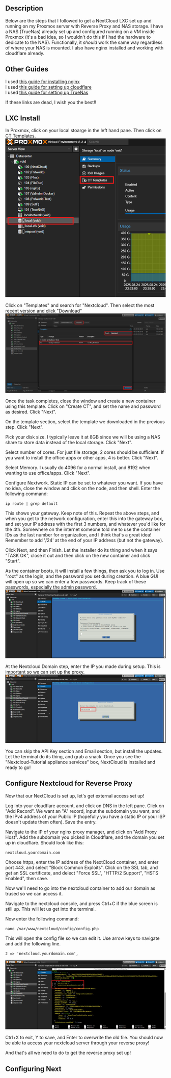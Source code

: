 ## Description

Below are the steps that I followed to get a NextCloud LXC set up and running on my Proxmox server with Reverse Proxy and NAS storage. I have a NAS (TrueNas) already set up and configured running on a VM inside Proxmox (it's a bad idea, so I wouldn't do this if I had the hardware to dedicate to the NAS). Functionally, it *should* work the same way regardless of where your NAS is mounted. I also have nginx installed and working with cloudflare already. 

## Other Guides

I used [this guide for installing nginx](https://medium.com/@rar1871/nginx-installing-proxy-manager-in-lxc-v2-debian-d4d4c98109b1)\
I used [this guide for setting up cloudflare](https://silicon.blog/2023/01/22/how-to-combine-nginx-proxy-manager-with-cloudflare-to-access-your-websites-web-services-securely/)\
I used [this guide for setting up TrueNas](https://www.youtube.com/watch?v=MkK-9_-2oko)

If these links are dead, I wish you the best!!

## LXC Install

In Proxmox, click on your local stoarge in the left hand pane. Then click on CT Templates.
![Image 1](https://github.com/KalSyl/NextCloud-Proxmox-Configuration/blob/main/Tutorial_Pictures/Step_1.png?raw=true)

Click on "Templates" and search for "Nextcloud". Then select the most recent version and click "Download"
![Image 2](https://github.com/KalSyl/NextCloud-Proxmox-Configuration/blob/main/Tutorial_Pictures/Step_2.png?raw=true)

Once the task completes, close the window and create a new container using this template. Click on "Create CT", and set the name and password as desired. Click "Next".

On the template section, select the template we downloaded in the previous step. Click "Next".

Pick your disk size. I typically leave it at 8GB since we will be using a NAS share to store data instead of the local storage. Click "Next".

Select number of cores. For just file storage, 2 cores should be sufficient. If you want to install the office apps or other apps, 4 is better. Click "Next".

Select Memory. I usually do 4096 for a normal install, and 8192 when wanting to use office/apps. Click "Next".

Configure Nextwork. Static IP can be set to whatever you want. If you have no idea, close the window and click on the node, and then shell. Enter the following command:
```
ip route | grep default
```
This shows your gateway. Keep note of this. Repeat the above steps, and when you get to the network configuration, enter this into the gateway box, and set your IP address with the first 3 numbers, and whatever you'd like for the 4th. Somewhere on the internet someone told me to use the container IDs as the last number for organization, and I think that's a great idea! Remember to add '/24' at the end of your IP address (but not the gateway). 

Click Next, and then Finish. Let the installer do its thing and when it says "TASK OK", close it out and then click on the new container and click "Start".

As the container boots, it will install a few things, then ask you to log in. Use "root" as the login, and the password you set during creation. A blue GUI will open up so we can enter a few passwords. Keep track of these passwords, especially the admin password. 
![Image 3](https://github.com/KalSyl/NextCloud-Proxmox-Configuration/blob/main/Tutorial_Pictures/Step_3.png?raw=true)

At the Nextcloud Domain step, enter the IP you made during setup. This is important so we can set up the proxy. 
![Image 4](https://github.com/KalSyl/NextCloud-Proxmox-Configuration/blob/main/Tutorial_Pictures/Step_4.png?raw=true)

You can skip the API Key section and Email section, but install the updates. Let the terminal do its thing, and grab a snack. Once you see the "Nextcloud-Tutorial appliance services" box, NextCloud is installed and ready to go!

## Configure Nextcloud for Reverse Proxy

Now that our NextCloud is set up, let's get external access set up!

Log into your cloudflare account, and click on DNS in the left pane. Click on "Add Record". We want an "A" record, input the subdomain you want, and the IPv4 address of your Public IP (hopefully you have a static IP or your ISP doesn't update them often). Save the entry.

Navigate to the IP of your nginx proxy manager, and click on "Add Proxy Host". Add the subdomain you picked in Cloudflare, and the domain you set up in cloudflare. Should look like this:
```
nextcloud.yourdomain.com
```
Choose https, enter the IP address of the NextCloud container, and enter port 443, and select "Block Common Exploits".
Click on the SSL tab, and get an SSL certificate, and delect "Force SSL", "HTTP/2 Support", "HSTS Enabled", then save. 

Now we'll need to go into the nextcloud container to add our domain as trused so we can access it.

Navigate to the nextcloud console, and press Ctrl+C if the blue screen is still up. This will let us get into the terminal.

Now enter the following command:
```
nano /var/www/nextcloud/config/config.php
```
This will open the config file so we can edit it. Use arrow keys to navigate and add the following line.
```
2 => 'nextcloud.yourdomain.com',
```
![Image 5](https://github.com/KalSyl/NextCloud-Proxmox-Configuration/blob/main/Tutorial_Pictures/Step_5.png?raw=true)

Ctrl+X to exit, Y to save, and Enter to overwrite the old file. You should now be able to access your nextcloud server through your reverse proxy!

And that's all we need to do to get the reverse proxy set up!

## Configuring Next
